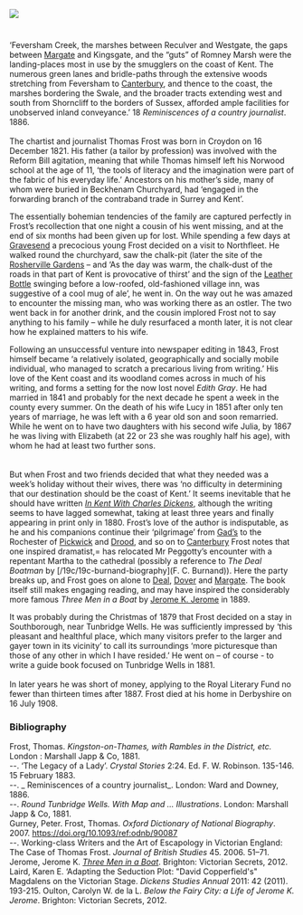 <a href="https://www.kent-maps.online"><img src="https://kent-map.github.io/mdpress/juncture/ve-button.png"></a>
<param ve-config title="Thomas Frost (1821-1908)" author="Professor Carolyn Oulton" layout="vtl" 
banner="https://raw.githubusercontent.com/kent-map/images/main/banners/19c.jpg">

<param ve-entity eid="Q665489" aliases="Tunbridge Wells">
<param ve-entity eid="Q1506093" aliases="Romney Marsh">
<param ve-entity eid="Q123372" aliases="Beckenham">

#

‘Feversham Creek, the marshes between Reculver and Westgate, the gaps between [Margate](/19c/19c-margate) and Kingsgate, and the “guts” of Romney Marsh were the landing-places most in use by the smugglers on the coast of Kent. The numerous green lanes and bridle-paths through the extensive woods stretching from Feversham to [Canterbury](/19c/19c-canterbury), and thence to the coast, the marshes bordering the Swale, and the broader tracts extending west and south from Shorncliff to the borders of Sussex, afforded ample facilities for unobserved inland conveyance.’ 18 _Reminiscences of a country journalist_. 1886.
<br><br>
The chartist and journalist Thomas Frost was born in Croydon on 16 December 1821. His father (a tailor by profession) was involved with the Reform Bill agitation, meaning that while Thomas himself left his Norwood school at the age of 11, ‘the tools of literacy and the imagination were part of the fabric of his everyday life.’  Ancestors on his mother’s side, many of whom were buried in Beckhenam Churchyard, had ‘engaged in the forwarding branch of the contraband trade in Surrey and Kent’.  
<param ve-image url="https://upload.wikimedia.org/wikipedia/commons/a/ac/Faversham_Creek_-_geograph.org.uk_-_2251391.jpg" label="Faversham Creek" attribution="by pam fray  via Wikimedia Commons" license="CC BY-SA 2.0">

The essentially bohemian tendencies of the family are captured perfectly in Frost’s recollection that one night a cousin of his went missing, and at the end of six months had been given up for lost. While spending a few days at [Gravesend](/19c/19c-gravesend) a precocious young Frost  decided on a visit to Northfleet. He walked round the churchyard, saw the chalk-pit (later the site of the [Rosherville Gardens](/19c/19c-gravesend) – and ‘As the day was warm, the chalk-dust of the roads in that part of Kent is provocative of thirst’ and the sign of the [Leather Bottle](/dickens/pickwick-papers-leather-bottle) swinging before a low-roofed, old-fashioned village inn, was suggestive of a cool mug of ale’,  he went in. On the way out he was amazed to encounter the missing man, who was working there as an ostler. The two went back in for another drink, and the cousin implored Frost not to say anything to his family – while he duly resurfaced a month later, it is not clear how he explained matters to his wife.
<param ve-image url="https://stor.artstor.org/stor/5aae08bd-3755-49e9-b144-25809d990abe" label="Leather Bottle" attribution="Benjamin Mortley">

Following an unsuccessful venture into newspaper editing in 1843, Frost himself became ‘a relatively isolated, geographically and socially mobile individual, who managed to scratch a precarious living from writing.’  His love of the Kent coast and its woodland comes across in much of his writing, and forms a setting for the now lost novel _Edith Gray_. He had married in 1841 and probably for the next decade he spent a week in the county every summer.  On the death of his wife Lucy in 1851 after only ten years of marriage, he was left with a 6 year old son and soon remarried. While he went on to have two daughters with his second wife Julia, by 1867 he was living with Elizabeth (at 22 or 23 she was roughly half his age), with whom he had at least two further sons.  
<br><br>
But when Frost and two friends decided that what they needed was a week’s holiday without their wives, there was ‘no difficulty in determining that our destination should be the coast of Kent.’  It seems inevitable that he should have written [_In Kent With Charles Dickens_](https://archive.org/details/cu31924028036212), although the writing seems to have lagged somewhat, taking at least three years and finally appearing in print only in 1880. Frost’s love of the author is indisputable, as he and his companions continue their ‘pilgrimage’ from [Gad’s](/dickens/dickens-gads-hill) to the Rochester of [Pickwick](/dickens/pickwick-papers) and [Drood](/dickens/edwin-drood-curated-walk), and so on to [Canterbury](/19c/19c-canterbury) Frost notes that one inspired dramatist,= has relocated Mr Peggotty’s encounter with a repentant Martha to the cathedral (possibly a reference to _The Deal Boatman_ by [/19c/19c-burnand-biography](F. C. Burnand)). Here the party breaks up, and Frost goes on alone to [Deal](/seascape/deal), [Dover](/19c/19c-dover) and [Margate](/19c/19c-margate). The book itself still makes engaging reading, and may have inspired the considerably more famous _Three Men in a Boat_ by [Jerome K. Jerome](/19c/19c-jerome-biography) in 1889.  
<param ve-image url="https://upload.wikimedia.org/wikipedia/commons/a/aa/Charles_Dickens_and_Rochester_%281880%29_%2814581635499%29.jpg" label="Charles Dickens and Rochester by Robert Langton, Gad's Hill, 1880" attribution="Internet Archive Book Images, No restrictions, via Wikimedia Commons">

It was probably during the Christmas of 1879 that Frost decided on a stay in Southborough, near Tunbridge Wells. He was sufficiently impressed  by ‘this pleasant and healthful place, which many visitors prefer to the larger and gayer town in its vicinity’ to call its surroundings ‘more picturesque than those of any other in which I have resided.’  He went on – of course - to write a guide book focused on Tunbridge Wells in 1881. 
<br><br>
In later years he was short of money, applying to the Royal Literary Fund no fewer than thirteen times after 1887.  Frost died at his home in Derbyshire on 16 July 1908.
<param ve-image url="https://upload.wikimedia.org/wikipedia/commons/6/6f/Stewart_Cottage%2C_Southborough_Common_-_geograph.org.uk_-_1833495.jpg" label="Stewart Cottage, Southborough Common" attribution="N Chadwick via Wikimedia Commons" license="CC BY-SA 2.0"> 

### Bibliography 
Frost, Thomas. _Kingston-on-Thames, with Rambles in the District, etc._ London : Marshall Japp & Co, 1881.   
--. ‘The Legacy of a Lady’. _Crystal Stories_ 2:24. Ed. F. W. Robinson. 135-146. 15 February 1883.   
--. _ Reminiscences of a country journalist_. London: Ward and Downey, 1886.   
--. _Round Tunbridge Wells. With Map and ... Illustrations_. London: Marshall Japp & Co, 1881.   
Gurney, Peter. Frost, Thomas. _Oxford Dictionary of National Biography_. 2007. https://doi.org/10.1093/ref:odnb/90087   
--. Working-class Writers and the Art of Escapology in Victorian England: The Case of Thomas Frost. _Journal of British Studies_ 45. 2006. 51–71.    
Jerome, Jerome K. [_Three Men in a Boat_]( https://victoriansecrets.co.uk/book/three-men-in-a-boat/). Brighton: Victorian Secrets, 2012.
Laird, Karen E. ‘Adapting the Seduction Plot: "David Copperfield's" Magdalens on the Victorian Stage. _Dickens Studies Annual_ 2011: 42 (2011). 193-215.
Oulton, Carolyn W. de la L. _Below the Fairy City: a Life of Jerome K. Jerome_. Brighton: Victorian Secrets, 2012. 





